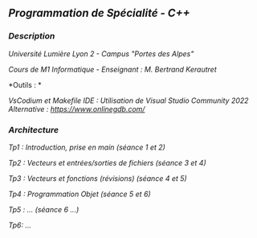 ## *Programmation de Spécialité - C++*

### *Description*

*Université Lumière Lyon 2 - Campus "Portes des Alpes"*

*Cours de M1 Informatique - Enseignant : M. Bertrand Kerautret* 

*Outils : *

*VsCodium et Makefile*
*IDE : Utilisation de Visual Studio Community 2022*
*Alternative : https://www.onlinegdb.com/*

### *Architecture*

*Tp1 : Introduction, prise en main (séance 1 et 2)*

*Tp2 : Vecteurs et entrées/sorties de fichiers (séance 3 et 4)*

*Tp3 : Vecteurs et fonctions (révisions) (séance 4 et 5)*

*Tp4 : Programmation Objet (séance 5 et 6)*

*Tp5 : ... (séance 6 ...)*

*Tp6: ...*
